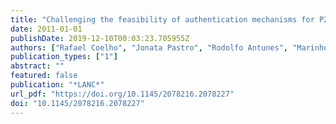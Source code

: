```yaml
---
title: "Challenging the feasibility of authentication mechanisms for P2P live streaming"
date: 2011-01-01
publishDate: 2019-12-10T00:03:23.705955Z
authors: ["Rafael Coelho", "Jonata Pastro", "Rodolfo Antunes", "Marinho Barcellos", "Ingrid Jansch-Pôrto", "Luciano P Gaspary"]
publication_types: ["1"]
abstract: ""
featured: false
publication: "*LANC*"
url_pdf: "https://doi.org/10.1145/2078216.2078227"
doi: "10.1145/2078216.2078227"
---
```


